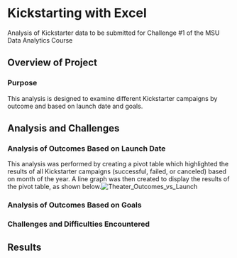 # Kickstarting with Excel
Analysis of Kickstarter data to be submitted for Challenge #1 of the MSU Data Analytics Course
## Overview of Project

### Purpose
This analysis is designed to examine different Kickstarter campaigns by outcome and based on launch date and goals.
## Analysis and Challenges

### Analysis of Outcomes Based on Launch Date
This analysis was performed by creating a pivot table which highlighted the results of all Kickstarter campaigns (successful, failed, or canceled) based on month of the year. A line graph was then created to display the results of the pivot table, as shown below.![Theater_Outcomes_vs_Launch](https://user-images.githubusercontent.com/107012216/174175499-61088cdd-532a-40cf-a886-9abadddd3ef1.png)

### Analysis of Outcomes Based on Goals

### Challenges and Difficulties Encountered

## Results








